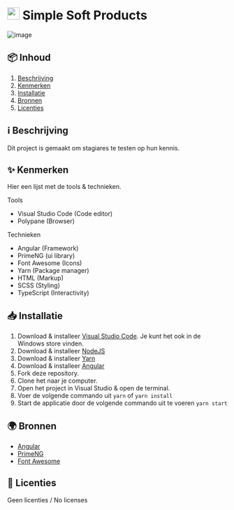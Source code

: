 <h1>
  <img src="https://user-images.githubusercontent.com/47314813/214880490-f9031164-14f2-485c-9e3a-d1fe5c9c40d7.png" style="height: 1em;">
  <span>Simple Soft Products</span>
</h1>

![image](https://user-images.githubusercontent.com/47314813/215800152-54b09dc0-82ae-4449-8dca-4b4970a68e51.png)


<h2 id="inhoud">📦 Inhoud</h2>

<ol>
  <li>
    <a href="#beschrijving">Beschrijving</a>
  </li>
  <li>
    <a href="#kenmerken">Kenmerken</a>
  </li>
  <li>
    <a href="#installatie">Installatie</a>
  </li>
  <li>
    <a href="#bronnen">Bronnen</a>
  </li>
  <li>
    <a href="#licenties">Licenties</a>
  </li>
</ol>


<h2 id="beschrijving">ℹ️ Beschrijving</h2>

Dit project is gemaakt om stagiares te testen op hun kennis.

<h2 id="kenmerken">✨ Kenmerken</h2>

Hier een lijst met de tools & technieken.

Tools
- Visual Studio Code (Code editor)
- Polypane (Browser)

Technieken
- Angular (Framework)
- PrimeNG (ui library)
- Font Awesome (Icons)
- Yarn (Package manager)
- HTML (Markup)
- SCSS (Styling)
- TypeScript (Interactivity)

<h2 id="installatie">📥 Installatie</h2>

1. Download & installeer [Visual Studio Code](https://code.visualstudio.com/). Je kunt het ook in de Windows store vinden.
2. Download & installeer [NodeJS](https://nodejs.org/)
3. Download & installeer [Yarn](https://yarnpkg.com/getting-started/install)
4. Download & installeer [Angular](https://angular.io/guide/setup-local)
5. Fork deze repository.
6. Clone het naar je computer.
7. Open het project in Visual Studio & open de terminal.
8. Voer de volgende commando uit `yarn` of `yarn install`
9. Start de applicatie door de volgende commando uit te voeren `yarn start`

<h2 id="bronnen">🌍 Bronnen</h2>

- [Angular](https://angular.io/)
- [PrimeNG](https://primeng.org/)
- [Font Awesome](https://fontawesome.com/)

<h2 id="licenties">🪪 Licenties</h2>

Geen licenties / No licenses
